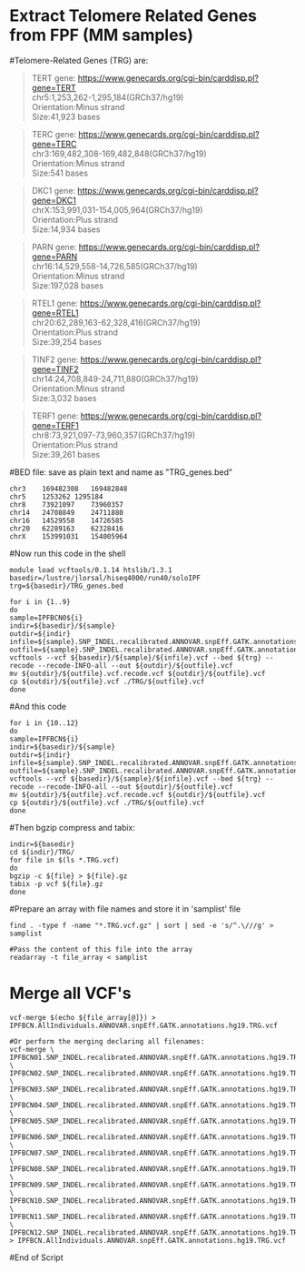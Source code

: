 # Extract Telomere Related Genes from FPF (MM samples)

#Telomere-Related Genes (TRG) are:
<br>
> TERT gene: https://www.genecards.org/cgi-bin/carddisp.pl?gene=TERT<br>
chr5:1,253,262-1,295,184(GRCh37/hg19)<br>
Orientation:Minus strand<br>
Size:41,923 bases<br>

> TERC gene: https://www.genecards.org/cgi-bin/carddisp.pl?gene=TERC<br>
chr3:169,482,308-169,482,848(GRCh37/hg19)<br>
Orientation:Minus strand<br>
Size:541 bases<br>

> DKC1 gene: https://www.genecards.org/cgi-bin/carddisp.pl?gene=DKC1<br>
chrX:153,991,031-154,005,964(GRCh37/hg19)<br>
Orientation:Plus strand<br>
Size:14,934 bases<br>

> PARN gene: https://www.genecards.org/cgi-bin/carddisp.pl?gene=PARN<br>
chr16:14,529,558-14,726,585(GRCh37/hg19)<br>
Orientation:Minus strand<br>
Size:197,028 bases<br>

> RTEL1 gene: https://www.genecards.org/cgi-bin/carddisp.pl?gene=RTEL1<br>
chr20:62,289,163-62,328,416(GRCh37/hg19)<br>
Orientation:Plus strand<br>
Size:39,254 bases<br>

> TINF2 gene: https://www.genecards.org/cgi-bin/carddisp.pl?gene=TINF2<br>
chr14:24,708,849-24,711,880(GRCh37/hg19)<br>
Orientation:Minus strand<br>
Size:3,032 bases<br>

> TERF1 gene: https://www.genecards.org/cgi-bin/carddisp.pl?gene=TERF1<br>
chr8:73,921,097-73,960,357(GRCh37/hg19)<br>
Orientation:Plus strand<br>
Size:39,261 bases<br>

#BED file: save as plain text and name as "TRG_genes.bed"<br>
```[Bash]
chr3	169482308	169482848
chr5	1253262	1295184
chr8	73921097	73960357
chr14	24708849	24711880
chr16	14529558	14726585
chr20	62289163	62328416
chrX	153991031	154005964
```

#Now run this code in the shell
```[Bash]
module load vcftools/0.1.14 htslib/1.3.1
basedir=/lustre/jlorsal/hiseq4000/run40/soloIPF
trg=${basedir}/TRG_genes.bed

for i in {1..9}
do
sample=IPFBCN0${i}
indir=${basedir}/${sample}
outdir=${indir}
infile=${sample}.SNP_INDEL.recalibrated.ANNOVAR.snpEff.GATK.annotations.hg19
outfile=${sample}.SNP_INDEL.recalibrated.ANNOVAR.snpEff.GATK.annotations.hg19.TRG
vcftools --vcf ${basedir}/${sample}/${infile}.vcf --bed ${trg} --recode --recode-INFO-all --out ${outdir}/${outfile}.vcf
mv ${outdir}/${outfile}.vcf.recode.vcf ${outdir}/${outfile}.vcf
cp ${outdir}/${outfile}.vcf ./TRG/${outfile}.vcf
done
```
#And this code
```
for i in {10..12}
do
sample=IPFBCN${i}
indir=${basedir}/${sample}
outdir=${indir}
infile=${sample}.SNP_INDEL.recalibrated.ANNOVAR.snpEff.GATK.annotations.hg19
outfile=${sample}.SNP_INDEL.recalibrated.ANNOVAR.snpEff.GATK.annotations.hg19.TRG
vcftools --vcf ${basedir}/${sample}/${infile}.vcf --bed ${trg} --recode --recode-INFO-all --out ${outdir}/${outfile}.vcf
mv ${outdir}/${outfile}.vcf.recode.vcf ${outdir}/${outfile}.vcf
cp ${outdir}/${outfile}.vcf ./TRG/${outfile}.vcf
done
```

#Then bgzip compress and tabix:
```[Bash]
indir=${basedir}
cd ${indir}/TRG/
for file in $(ls *.TRG.vcf)
do
bgzip -c ${file} > ${file}.gz
tabix -p vcf ${file}.gz
done
```

#Prepare an array with file names and store it in 'samplist' file
```[Bash]
find . -type f -name "*.TRG.vcf.gz" | sort | sed -e 's/^.\///g' > samplist

#Pass the content of this file into the array
readarray -t file_array < samplist
```

# Merge all VCF's
```[Bash]
vcf-merge $(echo ${file_array[@]}) > IPFBCN.AllIndividuals.ANNOVAR.snpEff.GATK.annotations.hg19.TRG.vcf

#Or perform the merging declaring all filenames:
vcf-merge \
IPFBCN01.SNP_INDEL.recalibrated.ANNOVAR.snpEff.GATK.annotations.hg19.TRG.vcf.gz \
IPFBCN02.SNP_INDEL.recalibrated.ANNOVAR.snpEff.GATK.annotations.hg19.TRG.vcf.gz \
IPFBCN03.SNP_INDEL.recalibrated.ANNOVAR.snpEff.GATK.annotations.hg19.TRG.vcf.gz \
IPFBCN04.SNP_INDEL.recalibrated.ANNOVAR.snpEff.GATK.annotations.hg19.TRG.vcf.gz \
IPFBCN05.SNP_INDEL.recalibrated.ANNOVAR.snpEff.GATK.annotations.hg19.TRG.vcf.gz \
IPFBCN06.SNP_INDEL.recalibrated.ANNOVAR.snpEff.GATK.annotations.hg19.TRG.vcf.gz \
IPFBCN07.SNP_INDEL.recalibrated.ANNOVAR.snpEff.GATK.annotations.hg19.TRG.vcf.gz \
IPFBCN08.SNP_INDEL.recalibrated.ANNOVAR.snpEff.GATK.annotations.hg19.TRG.vcf.gz \
IPFBCN09.SNP_INDEL.recalibrated.ANNOVAR.snpEff.GATK.annotations.hg19.TRG.vcf.gz \
IPFBCN10.SNP_INDEL.recalibrated.ANNOVAR.snpEff.GATK.annotations.hg19.TRG.vcf.gz \
IPFBCN11.SNP_INDEL.recalibrated.ANNOVAR.snpEff.GATK.annotations.hg19.TRG.vcf.gz \
IPFBCN12.SNP_INDEL.recalibrated.ANNOVAR.snpEff.GATK.annotations.hg19.TRG.vcf.gz > IPFBCN.AllIndividuals.ANNOVAR.snpEff.GATK.annotations.hg19.TRG.vcf
```

#End of Script
